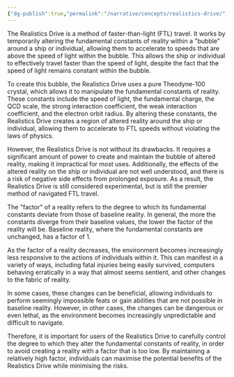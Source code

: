 ```yaml
---
{"dg-publish":true,"permalink":"/narrative/concepts/realistics-drive/","dgPassFrontmatter":true}
---
```


The Realistics Drive is a method of faster-than-light (FTL) travel. It works by temporarily altering the fundamental constants of reality within a "bubble" around a ship or individual, allowing them to accelerate to speeds that are above the speed of light within the bubble. This allows the ship or individual to effectively travel faster than the speed of light, despite the fact that the speed of light remains constant within the bubble.

To create this bubble, the Realistics Drive uses a pure Theodyne-100 crystal, which allows it to manipulate the fundamental constants of reality. These constants include the speed of light, the fundamental charge, the QCD scale, the strong interaction coefficient, the weak interaction coefficient, and the electron orbit radius. By altering these constants, the Realistics Drive creates a region of altered reality around the ship or individual, allowing them to accelerate to FTL speeds without violating the laws of physics.

However, the Realistics Drive is not without its drawbacks. It requires a significant amount of power to create and maintain the bubble of altered reality, making it impractical for most uses. Additionally, the effects of the altered reality on the ship or individual are not well understood, and there is a risk of negative side effects from prolonged exposure. As a result, the Realistics Drive is still considered experimental, but is still the premier method of navigated FTL travel.

The "factor" of a reality refers to the degree to which its fundamental constants deviate from those of baseline reality. In general, the more the constants diverge from their baseline values, the lower the factor of the reality will be. Baseline reality, where the fundamental constants are unchanged, has a factor of 1.

As the factor of a reality decreases, the environment becomes increasingly less responsive to the actions of individuals within it. This can manifest in a variety of ways, including fatal injuries being easily survived, computers behaving erratically in a way that almost seems sentient, and other changes to the fabric of reality.

In some cases, these changes can be beneficial, allowing individuals to perform seemingly impossible feats or gain abilities that are not possible in baseline reality. However, in other cases, the changes can be dangerous or even lethal, as the environment becomes increasingly unpredictable and difficult to navigate.

Therefore, it is important for users of the Realistics Drive to carefully control the degree to which they alter the fundamental constants of reality, in order to avoid creating a reality with a factor that is too low. By maintaining a relatively high factor, individuals can maximise the potential benefits of the Realistics Drive while minimising the risks.